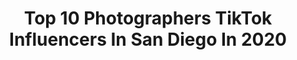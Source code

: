 ---
title: Top 10 Photographers TikTok Influencers In San Diego In 2020
description: >-
  Find top photographers TikTok influencers in San Diego in 2020. Most popular hashtags: #photographer #coronavirus #momsoftiktok #model.
platform: TikTok
profiles:
  - username: "chinocarson"
    fullname: >-
      chinocarson
    location: "United States"
    followers: 18884
    engagement: 1215
    commentsToLikes: 0.047223
    id: ck9a6pjvb45170j78dvn3t1ob
    verified: false
    hashtags: "#problems, #calipers, #volkswagen, #jeep"
  - username: "minastreet"
    fullname: >-
      ✨Mina✨
    location: "United States"
    followers: 2016
    engagement: 648
    commentsToLikes: 0.043619
    id: ckac7yikbf2w80i78z3two9ei
    verified: false
    hashtags: "#vietnam, #tiktoktravel, #facetime, #earth"
  - username: "teagan.maddux"
    fullname: >-
      Teagan
    location: "United States"
    followers: 2875
    engagement: 914
    commentsToLikes: 0.057033
    id: ck8f6dxoe2e7m0j78ms7mo3b7
    verified: false
    hashtags: "#travelcheck, #neverfitin, #albumlookalike, #aesthetics"
  - username: "_amirror"
    fullname: >-
      amir (a mirror)
    location: "United States"
    followers: 2937
    engagement: 564
    commentsToLikes: 0.062522
    id: cka0vlmxrz49g0i787v6lyoas
    verified: false
    hashtags: "#duet, #vrgame, #kona, #supra"
  - username: "milesofcolor"
    fullname: >-
      milesofcolor
    location: "United States"
    followers: 10882
    engagement: 1594
    commentsToLikes: 0.028681
    id: ck9e3txsnl4by0j78uav3p69t
    verified: false
    hashtags: "#cats, #photoshop, #cosplay, #lavagirl"
  - username: "weissbro"
    fullname: >-
      Aaron Weiss 🎞
    location: "United States"
    followers: 92381
    engagement: 548
    commentsToLikes: 0.010737
    id: ck83zgiox0k5m0j787zqx9vhg
    verified: false
    hashtags: "#killyourvibe, #foryoupag, #adventure, #reflection"
  - username: "erubes1"
    fullname: >-
      Eric Rubens
    location: "United States"
    followers: 9791
    engagement: 1146
    commentsToLikes: 0.029835
    id: ckamwchgv7w3u0i7866zmcnqe
    verified: false
    hashtags: "#photographer, #foryourpage, #foryyou, #puppy"
  - username: "alfredoflores"
    fullname: >-
      Alfredo Flores
    location: "United States"
    followers: 61897
    engagement: 2844
    commentsToLikes: 0.176404
    id: ck8nk1l45d39e0j783cs1slx1
    verified: true
    hashtags: "#littlethings, #poseathome, #duetme, #notmadaboutit"
  - username: "sergeybidun"
    fullname: >-
      Sergey Bidun
    location: "United States"
    followers: 74102
    engagement: 2325
    commentsToLikes: 0.035132
    id: ck8f89b833dmm0j786djb91zt
    verified: false
    hashtags: "#artistsoftiktok, #ownthecurve, #twinchallenge, #sisters"
  - username: "wildflowerfieldsx"
    fullname: >-
      Bobby & Juli 🕊🌌
    location: "United States"
    followers: 3069
    engagement: 1543
    commentsToLikes: 0.129132
    id: cka89q5plg0420i78kpbrzgbo
    verified: false
    hashtags: "#lorde, #gonnabefriends, #slowmochallenge, #mentalhealh"
---